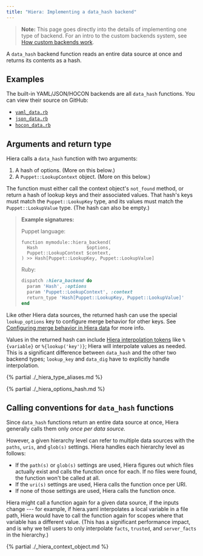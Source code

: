 ```yaml
---
title: "Hiera: Implementing a data_hash backend"
---
```


[struct]: ./lang_data_abstract.html#struct
[lookup_options]: ./hiera_merging.html#configuring-merge-behavior-in-hiera-data
[interpolate]: ./hiera_interpolation.html
[hiera.yaml]: ./hiera_config_yaml_5.html
[ruby functions]: ./functions_ruby_overview.html
[puppet language functions]: ./lang_write_functions_in_puppet.html
[chained_call]: ./lang_functions.html#chained-function-calls
[yaml_data]: https://github.com/puppetlabs/puppet/tree/master/lib/puppet/functions/yaml_data.rb
[json_data]: https://github.com/puppetlabs/puppet/tree/master/lib/puppet/functions/json_data.rb
[hocon_data]: https://github.com/puppetlabs/puppet/tree/master/lib/puppet/functions/hocon_data.rb

> **Note:** This page goes directly into the details of implementing one type of backend. For an intro to the custom backends system, see [How custom backends work](./hiera_custom_backends.html).

A `data_hash` backend function reads an entire data source at once and returns its contents as a hash.

## Examples

The built-in YAML/JSON/HOCON backends are all `data_hash` functions. You can view their source on GitHub:

* [`yaml_data.rb`][yaml_data]
* [`json_data.rb`][json_data]
* [`hocon_data.rb`][hocon_data]

## Arguments and return type

Hiera calls a `data_hash` function with two arguments:

1. A hash of options. (More on this below.)
2. A `Puppet::LookupContext` object. (More on this below.)

The function must either call the context object's `not_found` method, or return a hash of lookup keys and their associated values. That hash's keys must match the `Puppet::LookupKey` type, and its values must match the `Puppet::LookupValue` type. (The hash can also be empty.)

> **Example signatures:**
>
> Puppet language:
>
> ``` puppet
> function mymodule::hiera_backend(
>   Hash                  $options,
>   Puppet::LookupContext $context,
> ) >> Hash[Puppet::LookupKey, Puppet::LookupValue]
> ```
>
> Ruby:
>
> ``` ruby
> dispatch :hiera_backend do
>   param 'Hash', :options
>   param 'Puppet::LookupContext', :context
>   return_type 'Hash[Puppet::LookupKey, Puppet::LookupValue]'
> end
> ```


Like other Hiera data sources, the returned hash can use the special `lookup_options` key to configure merge behavior for other keys. See [Configuring merge behavior in Hiera data][lookup_options] for more info.

Values in the returned hash can include [Hiera interpolation tokens][interpolate] like `%{variable}` or `%{lookup('key')}`; Hiera will interpolate values as needed. This is a significant difference between `data_hash` and the other two backend types; `lookup_key` and `data_dig` have to explicitly handle interpolation.

{% partial ./_hiera_type_aliases.md %}

{% partial ./_hiera_options_hash.md %}

## Calling conventions for `data_hash` functions

Since `data_hash` functions return an entire data source at once, Hiera generally calls them only _once per data source._

However, a given hierarchy level can refer to multiple data sources with the `paths`, `uris`, and `glob(s)` settings. Hiera handles each hierarchy level as follows:

* If the `path(s)` or `glob(s)` settings are used, Hiera figures out which files actually exist and calls the function once for each. If no files were found, the function won't be called at all.
* If the `uri(s)` settings are used, Hiera calls the function once per URI.
* If none of those settings are used, Hiera calls the function once.

Hiera might call a function again for a given data source, if the inputs change --- for example, if hiera.yaml interpolates a local variable in a file path, Hiera would have to call the function again for scopes where that variable has a different value. (This has a significant performance impact, and is why we tell users to only interpolate `facts`, `trusted`, and `server_facts` in the hierarchy.)

{% partial ./_hiera_context_object.md %}

